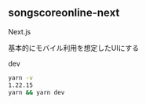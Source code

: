 ## songscoreonline-next

Next.js

基本的にモバイル利用を想定したUIにする

dev
```bash
yarn -v
1.22.15
yarn && yarn dev
```